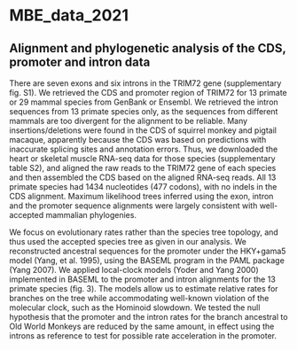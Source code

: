 # MBE_data_2021
## Alignment and phylogenetic analysis of the CDS, promoter and intron data
There are seven exons and six introns in the TRIM72 gene (supplementary fig. S1). We retrieved the CDS and promoter region of TRIM72 for 13 primate or 29 mammal species from GenBank or Ensembl. We retrieved the intron sequences from 13 primate species only, as the sequences from different mammals are too divergent for the alignment to be reliable. Many insertions/deletions were found in the CDS of squirrel monkey and pigtail macaque, apparently because the CDS was based on predictions with inaccurate splicing sites and annotation errors. Thus, we downloaded the heart or skeletal muscle RNA-seq data for those species (supplementary table S2), and aligned the raw reads to the TRIM72 gene of each species and then assembled the CDS based on the aligned RNA-seq reads. All 13 primate species had 1434 nucleotides (477 codons), with no indels in the CDS alignment. 
Maximum likelihood trees inferred using the exon, intron and the promoter sequence alignments were largely consistent with well-accepted mammalian phylogenies. 

We focus on evolutionary rates rather than the species tree topology, and thus used the accepted species tree as given in our analysis. We reconstructed ancestral sequences for the promoter under the HKY+gama5 model (Yang, et al. 1995), using the BASEML program in the PAML package (Yang 2007). We applied local-clock models (Yoder and Yang 2000) implemented in BASEML to the promoter and intron alignments for the 13 primate species (fig. 3). The models allow us to estimate relative rates for branches on the tree while accommodating well-known violation of the molecular clock, such as the Hominoid slowdown. We tested the null hypothesis that the promoter and the intron rates for the branch ancestral to Old World Monkeys are reduced by the same amount, in effect using the introns as reference to test for possible rate acceleration in the promoter.  

